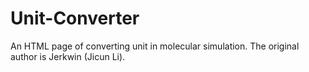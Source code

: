 # Unit-Converter
An HTML page of converting unit in molecular simulation. The original author is Jerkwin (Jicun Li). 
